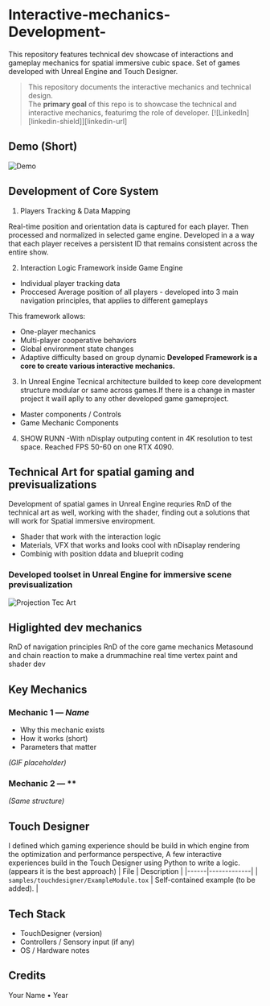 # Interactive-mechanics-Development-
This repository features technical dev showcase of interactions and gameplay mechanics for spatial immersive cubic space. Set of games developed with Unreal Engine and Touch Designer.   

> This repository documents the interactive mechanics and technical design.  
> The **primary goal** of this repo is to showcase the technical and interactive mechanics, featurimg the role of developer.
> [![LinkedIn][linkedin-shield]][linkedin-url]


## Demo (Short)
![Demo](media/gifs/Demo.gif)


## Development of Core System 
1. Players Tracking & Data Mapping
 
Real-time position and orientation data is captured for each player. Then processed and normalized in selected game engine.
Developed in a a way that each player receives a persistent ID that remains consistent across the entire show.

2. Interaction Logic Framework inside Game Engine 
 - Individual player tracking data
 - Proccesed Average position of all players - developed into 3 main navigation principles, that applies to different gameplays

This framework allows:
- One-player mechanics
- Multi-player cooperative behaviors
- Global environment state changes
- Adaptive difficulty based on group dynamic
**Developed Framework is a core to create various interactive mechanics.**

3. In Unreal Engine Tecnical architecture builded to keep core development structure modular or same across games.If there is a change in master project it waill aplly to any other developed game gameproject. 
- Master components / Controls
- Game Mechanic Components


4. SHOW RUNN
   -With nDisplay outputing content in 4K resolution to test space. Reached FPS 50-60 on one RTX 4090.

  ## Technical Art for spatial gaming and previsualizations
Development of spatial games in Unreal Engine requries RnD of the technical art as well, working with the shader, finding out a solutions that will work for Spatial immersive enviropment.
- Shader that work with the interaction logic
- Materials, VFX that works and looks cool with nDisaplay rendering
- Combinig with position ddata and blueprit coding
 
### Developed toolset in Unreal Engine for immersive scene previsualization
![Projection Tec Art](media/gifs/IntroTechart.gif)
   
## Higlighted dev mechanics
RnD of navigation principles
RnD of the core game mechanics 
Metasound and chain reaction to make a drummachine
real time vertex paint and shader dev

## Key Mechanics
### Mechanic 1 — *Name*
- Why this mechanic exists
- How it works (short)
- Parameters that matter

*(GIF placeholder)*

### Mechanic 2 — **
*(Same structure)*

## Touch Designer
I defined which gaming experience should be build in which engine from the optimization and performance perspective,
A few interactive experiences build in the Touch Designer using Python to write a logic. (appears it is the best approach) 
| File | Description |
|------|-------------|
| `samples/touchdesigner/ExampleModule.tox` | Self-contained example (to be added). |



## Tech Stack
- TouchDesigner (version)
- Controllers / Sensory input (if any)
- OS / Hardware notes

## Credits
Your Name • Year
